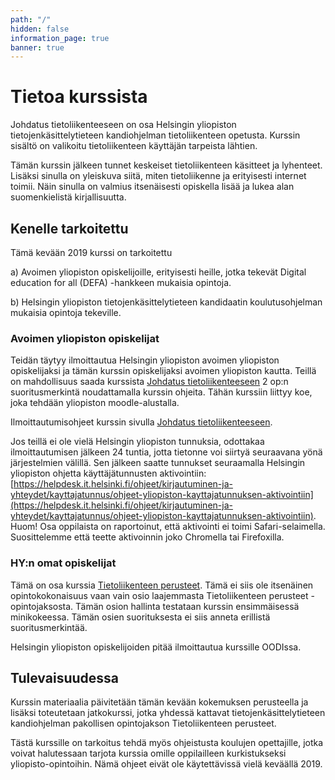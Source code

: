 ```yaml
---
path: "/"
hidden: false
information_page: true
banner: true
---
```


# Tietoa kurssista

Johdatus tietoliikenteeseen on osa Helsingin yliopiston tietojenkäsittelytieteen kandiohjelman tietoliikenteen opetusta.  Kurssin sisältö on valikoitu tietoliikenteen käyttäjän tarpeista lähtien.


Tämän kurssin jälkeen tunnet keskeiset tietoliikenteen käsitteet ja lyhenteet. Lisäksi sinulla on yleiskuva siitä, miten tietoliikenne ja erityisesti internet toimii. Näin sinulla on valmius itsenäisesti opiskella lisää ja lukea alan suomenkielistä kirjallisuutta.


## Kenelle tarkoitettu

Tämä kevään 2019 kurssi on tarkoitettu

a) Avoimen yliopiston opiskelijoille, erityisesti heille, jotka tekevät Digital education for all (DEFA) -hankkeen mukaisia opintoja.

b) Helsingin yliopiston tietojenkäsittelytieteen kandidaatin koulutusohjelman mukaisia opintoja tekeville.


### Avoimen yliopiston opiskelijat

Teidän täytyy ilmoittautua Helsingin yliopiston avoimen yliopiston opiskelijaksi ja tämän kurssin opiskelijaksi avoimen yliopiston kautta.
Teillä on mahdollisuus saada kurssista [Johdatus tietoliikenteeseen](https://courses.helsinki.fi/fi/aytkt200041/128807054) 2 op:n suoritusmerkintä noudattamalla kurssin ohjeita. Tähän kurssiin liittyy koe, joka tehdään yliopiston moodle-alustalla.

Ilmoittautumisohjeet kurssin sivulla [Johdatus tietoliikenteeseen](https://courses.helsinki.fi/fi/aytkt200041/128807054).

Jos teillä ei ole vielä Helsingin yliopiston tunnuksia, odottakaa ilmoittautumisen jälkeen 24 tuntia, jotta tietonne voi siirtyä seuraavana yönä järjestelmien välillä. Sen jälkeen saatte tunnukset seuraamalla Helsingin yliopiston ohjetta käyttäjätunnusten aktivointiin: [https://helpdesk.it.helsinki.fi/ohjeet/kirjautuminen-ja-yhteydet/kayttajatunnus/ohjeet-yliopiston-kayttajatunnuksen-aktivointiin](https://helpdesk.it.helsinki.fi/ohjeet/kirjautuminen-ja-yhteydet/kayttajatunnus/ohjeet-yliopiston-kayttajatunnuksen-aktivointiin). Huom! Osa oppilaista on raportoinut, että aktivointi ei toimi Safari-selaimella. Suosittelemme että teette aktivoinnin joko Chromella tai Firefoxilla.


### HY:n omat opiskelijat

Tämä on osa kurssia [Tietoliikenteen perusteet](https://courses.helsinki.fi/fi/tkt20004/124962079). Tämä ei siis ole itsenäinen opintokokonaisuus vaan vain osio laajemmasta Tietoliikenteen perusteet -opintojaksosta. Tämän osion hallinta testataan kurssin ensimmäisessä minikokeessa. Tämän osien suorituksesta ei siis anneta erillistä suoritusmerkintää.

Helsingin yliopiston opiskelijoiden pitää ilmoittautua kurssille OODIssa.


## Tulevaisuudessa

Kurssin materiaalia päivitetään tämän kevään kokemuksen perusteella ja lisäksi toteutetaan jatkokurssi, jotka yhdessä kattavat tietojenkäsittelytieteen kandiohjelman pakollisen opintojakson Tietoliikenteen perusteet.

Tästä kurssille on tarkoitus tehdä myös ohjeistusta koulujen opettajille, jotka voivat halutessaan tarjota kurssia omille oppilailleen kurkistukseksi yliopisto-opintoihin. Nämä ohjeet eivät ole käytettävissä vielä keväällä 2019.
